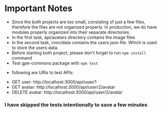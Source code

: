 # Important Notes #

- Since the both projects are too small, consisting of just a few files, therefore the files are not organized properly. In production, we do have modules properly organized into their separate directories.
- In the first task, api/avatars directory contains the image files
- In the second task, cron/data contains the users.json file. Which is used to store the users data.
- Before starting both project, please don't forget to run `npm install` command
- Test gpe-commons package with `npm test`

* following are URIs to test APIs:
- GET user: http://localhost:3000/api/user/1
- GET avatar: http://localhost:3000/api/user/2/avatar
- DELETE avatar: http://localhost:3000/api/user/2/avatar

### I have skipped the tests intentionally to save a few minutes ###